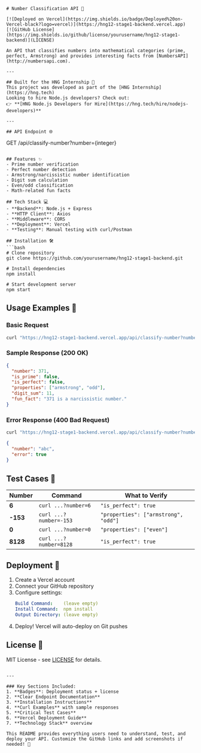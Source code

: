 ```
# Number Classification API 🔢

[![Deployed on Vercel](https://img.shields.io/badge/Deployed%20on-Vercel-black?logo=vercel)](https://hng12-stage1-backend.vercel.app)  
[![GitHub License](https://img.shields.io/github/license/yourusername/hng12-stage1-backend)](LICENSE)

An API that classifies numbers into mathematical categories (prime, perfect, Armstrong) and provides interesting facts from [NumbersAPI](http://numbersapi.com).

---

## Built for the HNG Internship 🚀
This project was developed as part of the [HNG Internship](https://hng.tech)
Looking to hire Node.js developers? Check out:  
👉 **[HNG Node.js Developers for Hire](https://hng.tech/hire/nodejs-developers)**

---

## API Endpoint 🌐
```
GET /api/classify-number?number={integer}
```

## Features ✨
- Prime number verification
- Perfect number detection
- Armstrong/narcissistic number identification
- Digit sum calculation
- Even/odd classification
- Math-related fun facts

## Tech Stack 💻
- **Backend**: Node.js + Express
- **HTTP Client**: Axios
- **Middleware**: CORS
- **Deployment**: Vercel
- **Testing**: Manual testing with curl/Postman

## Installation 🛠️
```bash
# Clone repository
git clone https://github.com/yourusername/hng12-stage1-backend.git

# Install dependencies
npm install

# Start development server
npm start
```

## Usage Examples 📖
### Basic Request
```bash
curl "https://hng12-stage1-backend.vercel.app/api/classify-number?number=371"
```

### Sample Response (200 OK)
```json
{
  "number": 371,
  "is_prime": false,
  "is_perfect": false,
  "properties": ["armstrong", "odd"],
  "digit_sum": 11,
  "fun_fact": "371 is a narcissistic number."
}
```

### Error Response (400 Bad Request)
```bash
curl "https://hng12-stage1-backend.vercel.app/api/classify-number?number=abc"
```
```json
{
  "number": "abc",
  "error": true
}
```

## Test Cases 🧪
| Number | Command | What to Verify |
|--------|---------|----------------|
| **6** | `curl ...?number=6` | `"is_perfect": true` |
| **-153** | `curl ...?number=-153` | `"properties": ["armstrong", "odd"]` |
| **0** | `curl ...?number=0` | `"properties": ["even"]` |
| **8128** | `curl ...?number=8128` | `"is_perfect": true` |

## Deployment 🚀
1. Create a Vercel account
2. Connect your GitHub repository
3. Configure settings:
   ```yaml
   Build Command:    (leave empty)
   Install Command:  npm install
   Output Directory: (leave empty)
   ```
4. Deploy! Vercel will auto-deploy on Git pushes

## License 📄
MIT License - see [LICENSE](LICENSE) for details.

```

---

### Key Sections Included:
1. **Badges**: Deployment status + license
2. **Clear Endpoint Documentation**
3. **Installation Instructions**
4. **Curl Examples** with sample responses
5. **Critical Test Cases**
6. **Vercel Deployment Guide**
7. **Technology Stack** overview

This README provides everything users need to understand, test, and deploy your API. Customize the GitHub links and add screenshots if needed! 🚀
